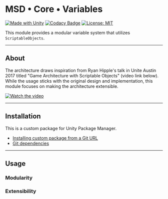 # MSD • Core • Variables

[![Made with Unity](https://img.shields.io/badge/Made%20with-Unity-57b9d3.svg?style=flat&logo=unity)](https://unity3d.com)
[![Codacy Badge](https://app.codacy.com/project/badge/Grade/618166d224934d9d92b65f6fe0d8d883)](https://app.codacy.com/gh/marcisd/com.marcisd.core.variables/dashboard?utm_source=gh&utm_medium=referral&utm_content=&utm_campaign=Badge_grade)
[![License: MIT](https://img.shields.io/badge/License-MIT-yellow.svg)](https://opensource.org/licenses/MIT)

This module provides a modular variable system that utilizes `ScriptableObjects`.

---
## About

The architecture draws inspiration from Ryan Hipple's talk in Unite Austin 2017 titled "Game Architecture with Scriptable Objects" (video link below). While the usage sticks with the original design and implementation, this module focuses on making the architecture extensible. 

[![Watch the video](https://img.youtube.com/vi/raQ3iHhE_Kk/hqdefault.jpg)](https://youtu.be/raQ3iHhE_Kk?t=926)

---
## Installation

This is a custom package for Unity Package Manager.

* [Installing custom package from a Git URL](https://docs.unity3d.com/Manual/upm-ui-giturl.html)
* [Git dependencies](https://docs.unity3d.com/Manual/upm-git.html)

---
## Usage

### Modularity

### Extensibility